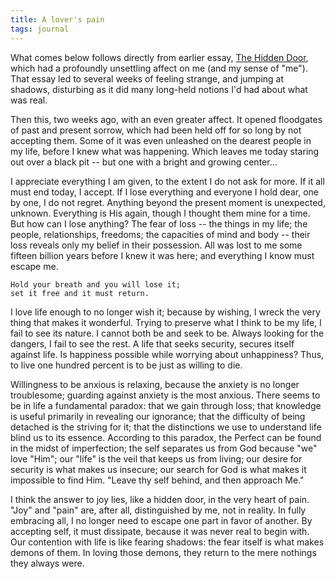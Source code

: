 ```yaml
---
title: A lover's pain
tags: journal
---
```


What comes below follows directly from earlier essay, [The Hidden Door](the.hidden.door),
which had a profoundly unsettling affect on me (and my sense of "me").
That essay led to several weeks of feeling strange, and jumping at
shadows, disturbing as it did many long-held notions I'd had about what
was real.

Then this, two weeks ago, with an even greater affect.  It opened
floodgates of past and present sorrow, which had been held off for so
long by not accepting them.  Some of it was even unleashed on the
dearest people in my life, before I knew what was happening.  Which
leaves me today staring out over a black pit -- but one with a bright
and growing center...

I appreciate everything I am given, to the extent I do not ask for more.
If it all must end today, I accept.  If I lose everything and everyone I
hold dear, one by one, I do not regret.  Anything beyond the present
moment is unexpected, unknown.  Everything is His again, though I
thought them mine for a time.  But how can I lose anything?  The fear of
loss -- the things in my life; the people, relationships, freedoms; the
capacities of mind and body -- their loss reveals only my belief in
their possession.  All was lost to me some fifteen billion years before
I knew it was here; and everything I know must escape me.

    Hold your breath and you will lose it;
    set it free and it must return.

I love life enough to no longer wish it; because by wishing, I wreck the
very thing that makes it wonderful.  Trying to preserve what I think to
be my life, I fail to see its nature.  I cannot both be and seek to be.
Always looking for the dangers, I fail to see the rest.  A life that
seeks security, secures itself against life.  Is happiness possible
while worrying about unhappiness?  Thus, to live one hundred percent is
to be just as willing to die.

Willingness to be anxious is relaxing, because the anxiety is no longer
troublesome; guarding against anxiety is the most anxious.  There seems
to be in life a fundamental paradox: that we gain through loss; that
knowledge is useful primarily in revealing our ignorance; that the
difficulty of being detached is the striving for it; that the
distinctions we use to understand life blind us to its essence.
According to this paradox, the Perfect can be found in the midst of
imperfection; the self separates us from God because "we" love "Him";
our "life" is the veil that keeps us from living; our desire for
security is what makes us insecure; our search for God is what makes it
impossible to find Him.  "Leave thy self behind, and then approach Me."

I think the answer to joy lies, like a hidden door, in the very heart of
pain.  "Joy" and "pain" are, after all, distinguished by me, not in
reality.  In fully embracing all, I no longer need to escape one part in
favor of another.  By accepting self, it must dissipate, because it was
never real to begin with.  Our contention with life is like fearing
shadows: the fear itself is what makes demons of them.  In loving those
demons, they return to the mere nothings they always were.


